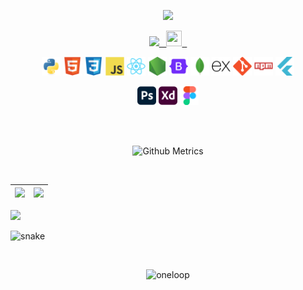 <p align="center">
  <img src="https://raw.githubusercontent.com/one-loop/one-loop/master/img/profile2.gif"/>
</p>

<p align="center">
 <a target="_blank" href=https://github.com/one-loop>
  <img src=https://img.shields.io/github/followers/one-loop?label=follow%20me&style=social />
  &nbsp;
</a>

<a target="_blank" href=mailto:saadsifar4@gmail.com>
  <img height="25" width="25" src="https://ssl.gstatic.com/ui/v1/icons/mail/images/favicon5.ico" />
  &nbsp;
</a>
</p>

<p align="center">
<img src=https://raw.githubusercontent.com/devicons/devicon/master/icons/python/python-original.svg alt=python width="30" height="30"/>
<img src=https://raw.githubusercontent.com/devicons/devicon/master/icons/html5/html5-original.svg alt=html5 width="30" height="30"/>
<img src=https://raw.githubusercontent.com/devicons/devicon/master/icons/css3/css3-original.svg alt=css3 width="30" height="30"/>
<img src=https://raw.githubusercontent.com/devicons/devicon/master/icons/javascript/javascript-original.svg alt=javascript width="30" height="30"/>
<img src=https://raw.githubusercontent.com/devicons/devicon/master/icons/react/react-original.svg alt=react width="30" height="30"/>
<img src=https://raw.githubusercontent.com/devicons/devicon/master/icons/nodejs/nodejs-original.svg alt=nodejs width="30" height="30"/>
<img src="https://github.com/devicons/devicon/blob/master/icons/bootstrap/bootstrap-plain.svg" alt=bootstrap width="30" height="30"/>
<img src=https://raw.githubusercontent.com/devicons/devicon/master/icons/mongodb/mongodb-original.svg alt=mongodb width="30" height="30"/>
<img src=https://raw.githubusercontent.com/devicons/devicon/master/icons/express/express-original.svg alt=express width="30" height="30"/>
<img src=https://raw.githubusercontent.com/devicons/devicon/master/icons/git/git-original.svg alt=git width="30" height="30"/>
<img alt="NPM" width="30px" src="https://github.com/devicons/devicon/blob/master/icons/npm/npm-original-wordmark.svg" />
<img alt="Flutter" width="30px" src="https://github.com/devicons/devicon/blob/master/icons/flutter/flutter-plain.svg" />
</p>

<p align="center">
<img alt="Adobe Photoshop" width="30px" src="https://github.com/devicons/devicon/blob/master/icons/photoshop/photoshop-plain.svg" />
<img alt="Adobe XD" width="30px" src="https://github.com/devicons/devicon/blob/master/icons/xd/xd-plain.svg" />
<img alt="Flutter" width="30px" src="https://github.com/devicons/devicon/blob/master/icons/figma/figma-original.svg" />
</p>

<br><br>


<p align="center">

<img width="500" src="https://metrics.lecoq.io/one-loop" alt="Github Metrics">
 
<br>

</p>

<br>

|![](https://github-readme-stats.vercel.app/api?username=one-loop&&show_icons=true&title_color=ffffff&icon_color=bb2acf&text_color=daf7dc&bg_color=151515)|![](https://github-readme-stats.vercel.app/api/top-langs/?username=one-loop&layout=compact&theme=tokyonight&langs_count=10)|
|-|-|

![](https://activity-graph.herokuapp.com/graph?username=one-loop&theme=redical)

![snake](https://raw.githubusercontent.com/blueedgetechno/blueedgetechno/output/github-contribution-grid-snake.svg)

<br>
<p align="center"><p align="center"> <img src="https://komarev.com/ghpvc/?username=one-loop" alt="oneloop"/> </p>  </p>
<br>

